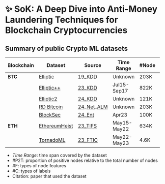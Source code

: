 # ✨ SoK: A Deep Dive into Anti-Money Laundering Techniques for Blockchain Cryptocurrencies

## Summary of public Crypto ML datasets

| Blockchain | Dataset       | Source | Time Range | #Node   | #Edge    | #Label | #P2T   | #F  | #C | 
|------------|---------------|--------|------------|---------|----------|--------|--------|-----|-----|
| **BTC**    | [Elliptic](https://www.kaggle.com/datasets/ellipticco/elliptic-data-set) | [19_KDD](https://arxiv.org/abs/1908.02591) | Unknown | 203K | 234K | 46K | 2.23% | 166 | 3 |
|            | [Elliptic++](https://drive.google.com/drive/folders/1MRPXz79Lu_JGLlJ21MDfML44dKN9R08l) | [23_KDD](https://dl.acm.org/doi/10.1145/3580305.3599803) | Jul15-Sep17 | 822K | 2.8M | 265K | 1.73% | 56 | 3 | 
|            | [Elliptic2](https://www.kaggle.com/datasets/ellipticco/elliptic2-data-set) | [24_KDD](https://arxiv.org/abs/2404.19109) | Unknown | 121K | 196M | 121K | 2.27% | 43 | 3 | 
|            | [RD Bitcoin](https://github.com/smoothwang/RD_Bitcoin_Dataset/blob/main/RD_dataset_location.txt) | [24_Net_ALM](https://ieeexplore.ieee.org/abstract/document/10671571) | Unknown | 203K | 234K | 46K | 2.32% | 186 | 3 |
|            | [BlockSec](https://pan.baidu.com/s/1wNktynHDNSou6dKTPzwu4A?pwd=ikya) | [24_Ent](https://www.mdpi.com/1099-4300/26/3/211) | Apr23 | 100K | 16M | 100K | 1.44% | 3 | 2 |
| **ETH**    | [EthereumHeist](https://www.dropbox.com/scl/fo/ayk5juz7wn5q82o1dlet3/AC8FHG2bjOafiGmGu9W22kc?rlkey=zc1rhb1xtzvtdqwe3mee1zick&e=1) | [23_TIFS](https://ieeexplore.ieee.org/abstract/document/10371347) | May15-May22 | 634K | 1.9M | 622K | 7.52% | — | 4 |
|            | [TornadoML](https://dataverse.nl/dataset.xhtml?persistentId=doi:10.34894/GKAQYN) | [23_FTIC](https://ieeexplore.ieee.org/abstract/document/10455883) | May22-May23 | 4.6K | 1.3M | 4.6K | 46.55% | 47 | 2 | 
- *Time Range*: time span covered by the dataset
- #P2T: proportion of positive nodes relative to the total number of nodes
- #F: types of node features
- #C: types of labels
- Citation:  paper that used the dataset

